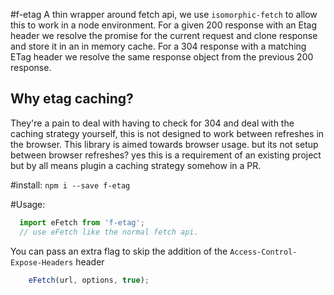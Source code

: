 #f-etag
A thin wrapper around fetch api, we use `isomorphic-fetch` to allow this to work in a node environment.
For a given 200 response with an Etag header we resolve the promise for the current request and clone
response and store it in an in memory cache. For a 304 response with a matching ETag header we resolve the same
response object from the previous 200 response.

## Why etag caching?
They're a pain to deal with having to check for 304 and deal with the caching strategy yourself, this is not designed to work between refreshes in the browser. This library is aimed towards browser usage. but its not setup between browser refreshes? yes this is a requirement of an existing project but by all means plugin a caching strategy somehow in a PR.

#install:
  `npm i --save f-etag`

#Usage:

``` Javascript
  import eFetch from 'f-etag';
  // use eFetch like the normal fetch api.
```

You can pass an extra flag to skip the addition of the `Access-Control-Expose-Headers` header
``` Javascript
    eFetch(url, options, true);
```